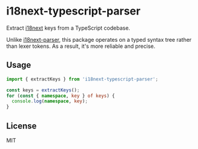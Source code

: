 # i18next-typescript-parser

Extract [i18next] keys from a TypeScript codebase.

Unlike [i18next-parser], this package operates on a typed syntax tree rather
than lexer tokens. As a result, it's more reliable and precise.

## Usage

```ts
import { extractKeys } from 'i18next-typescript-parser';

const keys = extractKeys();
for (const { namespace, key } of keys) {
  console.log(namespace, key);
}
```

## License

MIT

[i18next]: https://www.i18next.com/
[i18next-parser]: https://github.com/i18next/i18next-parser
